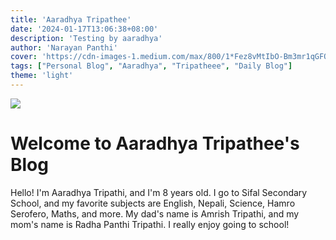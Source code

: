 ```yaml
---
title: 'Aaradhya Tripathee'
date: '2024-01-17T13:06:38+08:00'
description: 'Testing by aaradhya'
author: 'Narayan Panthi'
cover: 'https://cdn-images-1.medium.com/max/800/1*Fez8vMtIbO-Bm3mr1qGFOA.jpeg'
tags: ["Personal Blog", "Aaradhya", "Tripatheee", "Daily Blog"]
theme: 'light'
---
```



![](https://cdn-images-1.medium.com/max/800/1*Fez8vMtIbO-Bm3mr1qGFOA.jpeg)


# Welcome to Aaradhya Tripathee's Blog
Hello! I'm Aaradhya Tripathi, and I'm 8 years old. I go to Sifal Secondary School, and my favorite subjects are English, Nepali, Science, Hamro Serofero, Maths, and more. My dad's name is Amrish Tripathi, and my mom's name is Radha Panthi Tripathi. I really enjoy going to school!